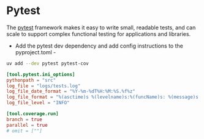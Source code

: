 # Pytest

The [pytest](https://docs.pytest.org/en/stable/) framework makes it easy to write small, readable tests, and can scale to support complex functional testing for applications and libraries.


- Add the pytest dev dependency and add config instructions to the pyproject.toml -
```bash
uv add --dev pytest pytest-cov
```
```toml
[tool.pytest.ini_options]
pythonpath = "src"
log_file = "logs/tests.log"
log_file_date_format = "%Y-%m-%dT%H:%M:%S.%f%z"
log_file_format = "%(asctime)s %(levelname)s:%(funcName)s: %(message)s [in %(pathname)s:%(lineno)d]"
log_file_level = "INFO"

[tool.coverage.run]
branch = true
parallel = true
# omit = [""]
```